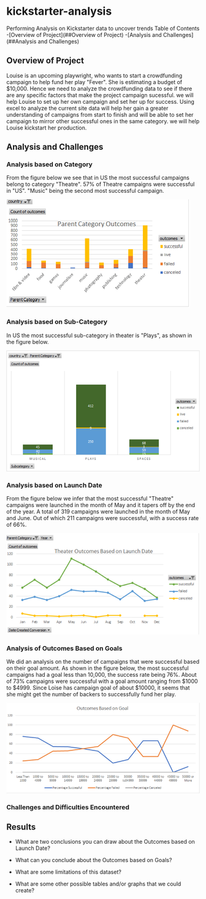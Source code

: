 # kickstarter-analysis
Performing Analysis on Kickstarter data to uncover trends
Table of Contents
-[Overview of Project](##Overview of Project)
-[Analysis and Challenges](##Analysis and Challenges)

## Overview of Project

Louise is an upcoming playwright, who wants to start a crowdfunding campaign to help fund her play "Fever". She is estimating a budget of $10,000. 
Hence we need to analyze the crowdfunding data to see if there are any specific factors that make the project campaign sucessful. we will help Louise to 
set up her own campaign and set her up for success. Using excel to analyze the current site data will help her gain a greater understanding of campaigns from
start to finish and will be able to set her campaign to mirror other successful ones in the same category. we will help Louise kickstart her production.

## Analysis and Challenges
### Analysis based on Category
From the figure below we see that in US the most successful campaigns belong to category "Theatre". 57% of Theatre campaigns were 
successful in "US". "Music" being the second most successful campaign.

<img src = "Resources\Data Report.png">

### Analysis based on Sub-Category
In US the most successful sub-category in theater is "Plays", as shown in the figure below.

<img src = "Resources\Subcategory_analysis.png">

### Analysis based on Launch Date
From the figure below we infer that the most successful "Theatre" campaigns were launched in the month of May and it tapers 
off by the end of the year. A total of 319 campaigns were launched in the month of May and June. Out of which 211 campaigns were successful, 
with a success rate of 66%. 

<img src = "Resources\Theater_Outcomes_vs_Launch.png">
 
 ### Analysis of Outcomes Based on Goals
 We did an analysis on the number of campaigns that were successful based on their goal amount. As shown in the figure below, the most successful 
 campaigns had a goal less than 10,000, the success rate being 76%. About of 73% campaigns were successful with a goal amount ranging 
 from $1000 to $4999. Since Loise has campaign goal of about $10000, it seems that she might get the number of backers to successfully 
 fund her play.
 
 <img src = "Resources\Outcomes_vs_Goals.png">

### Challenges and Difficulties Encountered

## Results

- What are two conclusions you can draw about the Outcomes based on Launch Date?

- What can you conclude about the Outcomes based on Goals?

- What are some limitations of this dataset?

- What are some other possible tables and/or graphs that we could create?
